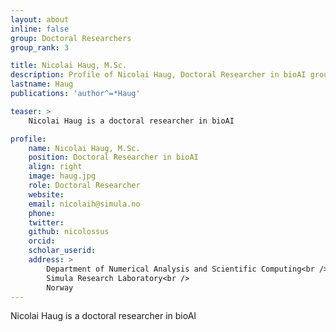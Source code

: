 ```yaml
---
layout: about
inline: false
group: Doctoral Researchers
group_rank: 3

title: Nicolai Haug, M.Sc.
description: Profile of Nicolai Haug, Doctoral Researcher in bioAI group.
lastname: Haug
publications: 'author^=*Haug'

teaser: >
    Nicolai Haug is a doctoral researcher in bioAI

profile:
    name: Nicolai Haug, M.Sc.
    position: Doctoral Researcher in bioAI  
    align: right
    image: haug.jpg
    role: Doctoral Researcher
    website: 
    email: nicolaih@simula.no
    phone: 
    twitter: 
    github: nicolossus
    orcid:
    scholar_userid:
    address: >
        Department of Numerical Analysis and Scientific Computing<br />
        Simula Research Laboratory<br />      
        Norway
---
```


Nicolai Haug is a doctoral researcher in bioAI
